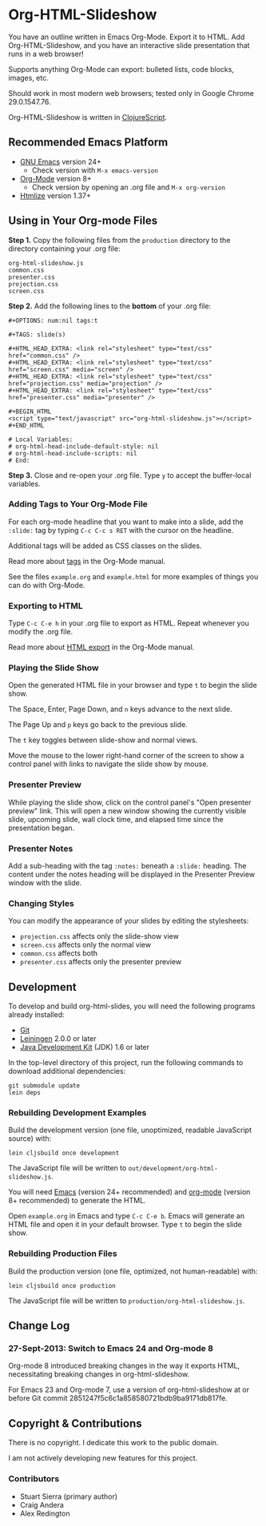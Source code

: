# Org-HTML-Slideshow

You have an outline written in Emacs Org-Mode.  Export it to HTML. Add
Org-HTML-Slideshow, and you have an interactive slide presentation
that runs in a web browser!

Supports anything Org-Mode can export: bulleted lists, code blocks,
images, etc.

Should work in most modern web browsers; tested only in Google Chrome
29.0.1547.76.

Org-HTML-Slideshow is written in
[ClojureScript](https://github.com/clojure/clojurescript).



## Recommended Emacs Platform

* [GNU Emacs](http://www.gnu.org/software/emacs/) version 24+
  * Check version with `M-x emacs-version`
* [Org-Mode](http://orgmode.org/) version 8+
  * Check version by opening an .org file and `M-x org-version`
* [Htmlize](http://www.emacswiki.org/emacs/Htmlize) version 1.37+



## Using in Your Org-mode Files

**Step 1.** Copy the following files from the `production` directory
to the directory containing your .org file:

    org-html-slideshow.js
    common.css
    presenter.css
    projection.css
    screen.css

**Step 2.** Add the following lines to the **bottom** of your .org file:

    #+OPTIONS: num:nil tags:t

    #+TAGS: slide(s)

    #+HTML_HEAD_EXTRA: <link rel="stylesheet" type="text/css" href="common.css" />
    #+HTML_HEAD_EXTRA: <link rel="stylesheet" type="text/css" href="screen.css" media="screen" />
    #+HTML_HEAD_EXTRA: <link rel="stylesheet" type="text/css" href="projection.css" media="projection" />
    #+HTML_HEAD_EXTRA: <link rel="stylesheet" type="text/css" href="presenter.css" media="presenter" />

    #+BEGIN_HTML
    <script type="text/javascript" src="org-html-slideshow.js"></script>
    #+END_HTML

    # Local Variables:
    # org-html-head-include-default-style: nil
    # org-html-head-include-scripts: nil
    # End:

**Step 3.** Close and re-open your .org file. Type `y` to accept the
buffer-local variables.


### Adding Tags to Your Org-Mode File

For each org-mode headline that you want to make into a slide, add the
`:slide:` tag by typing `C-c C-c s RET` with the cursor on the
headline.

Additional tags will be added as CSS classes on the slides.

Read more about [tags](http://orgmode.org/manual/Tags.html)
in the Org-Mode manual.

See the files `example.org` and `example.html` for more examples of
things you can do with Org-Mode.


### Exporting to HTML

Type `C-c C-e h` in your .org file to export as HTML. Repeat whenever
you modify the .org file.

Read more about [HTML export](http://orgmode.org/manual/HTML-export.html)
in the Org-Mode manual.


### Playing the Slide Show

Open the generated HTML file in your browser and type `t` to begin the
slide show.

The Space, Enter, Page Down, and `n` keys advance to the next slide.

The Page Up and `p` keys go back to the previous slide.

The `t` key toggles between slide-show and normal views.

Move the mouse to the lower right-hand corner of the screen to show a
control panel with links to navigate the slide show by mouse.


### Presenter Preview

While playing the slide show, click on the control panel's "Open
presenter preview" link. This will open a new window showing the
currently visible slide, upcoming slide, wall clock time, and elapsed
time since the presentation began.


### Presenter Notes

Add a sub-heading with the tag `:notes:` beneath a `:slide:`
heading. The content under the notes heading will be displayed in the
Presenter Preview window with the slide.


### Changing Styles

You can modify the appearance of your slides by editing the stylesheets:

* `projection.css` affects only the slide-show view
* `screen.css` affects only the normal view
* `common.css` affects both
* `presenter.css` affects only the presenter preview



## Development

To develop and build org-html-slides, you will need the following
programs already installed:

* [Git][git]
* [Leiningen][lein] 2.0.0 or later
* [Java Development Kit][jdk] (JDK) 1.6 or later

[git]: http://git-scm.com/
[lein]: https://github.com/technomancy/leiningen
[jdk]: http://www.oracle.com/technetwork/java/javase/downloads/index.html


In the top-level directory of this project, run the following commands
to download additional dependencies:

    git submodule update
    lein deps


### Rebuilding Development Examples

Build the development version (one file, unoptimized, readable
JavaScript source) with:

    lein cljsbuild once development

The JavaScript file will be written to `out/development/org-html-slideshow.js`.

You will need [Emacs](http://www.gnu.org/software/emacs/) (version 24+ recommended) and
[org-mode](http://orgmode.org/) (version 8+ recommended) to generate the HTML.

Open `example.org` in Emacs and type `C-c C-e b`.  Emacs will generate
an HTML file and open it in your default browser. Type `t` to begin
the slide show.


### Rebuilding Production Files

Build the production version (one file, optimized, not human-readable)
with:

    lein cljsbuild once production

The JavaScript file will be written to `production/org-html-slideshow.js`.


## Change Log

### 27-Sept-2013: Switch to Emacs 24 and Org-mode 8

Org-mode 8 introduced breaking changes in the way it exports HTML,
necessitating breaking changes in org-html-slideshow.

For Emacs 23 and Org-mode 7, use a version of org-html-slideshow at or
before Git commit 2851247f5c6c1a858580721bdb9ba9171db817fe.



## Copyright & Contributions

There is no copyright. I dedicate this work to the public domain. 

I am not actively developing new features for this project.


### Contributors

* Stuart Sierra (primary author)
* Craig Andera
* Alex Redington
